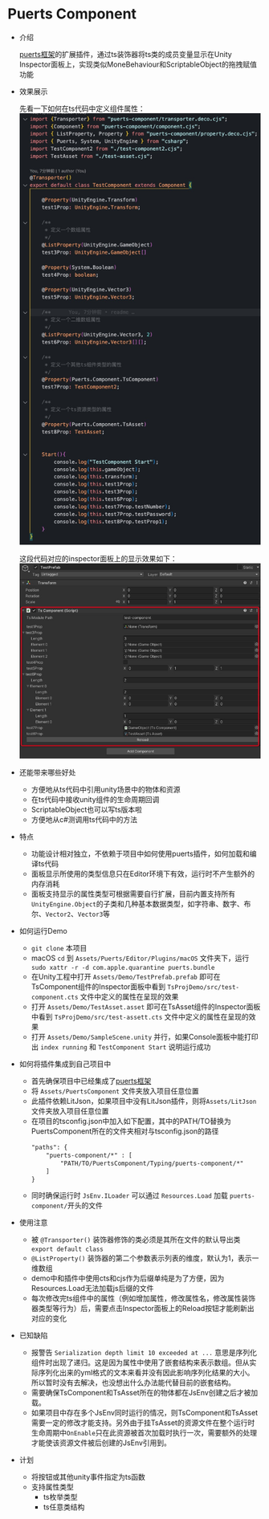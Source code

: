 # Puerts Component

* 介绍

    [puerts框架](https://github.com/Tencent/puerts)的扩展插件，通过ts装饰器将ts类的成员变量显示在Unity Inspector面板上，实现类似MoneBehaviour和ScriptableObject的拖拽赋值功能

* 效果展示
    
    先看一下如何在ts代码中定义组件属性：
    ![效果展示-代码](./img/效果展示-代码.jpg)

    这段代码对应的inspector面板上的显示效果如下：
    ![效果展示-面板](./img/效果展示-面板.jpg)
    
* 还能带来哪些好处
    * 方便地从ts代码中引用unity场景中的物体和资源
    * 在ts代码中接收unity组件的生命周期回调
    * ScriptableObject也可以写ts版本啦
    * 方便地从c#测调用ts代码中的方法

* 特点
    * 功能设计相对独立，不依赖于项目中如何使用puerts插件，如何加载和编译ts代码
    * 面板显示所使用的类型信息只在Editor环境下有效，运行时不产生额外的内存消耗
    * 面板支持显示的属性类型可根据需要自行扩展，目前内置支持所有`UnityEngine.Object`的子类和几种基本数据类型，如字符串、数字、布尔、`Vector2`、`Vector3`等

* 如何运行Demo
    * `git clone` 本项目
    * macOS `cd` 到 `Assets/Puerts/Editor/Plugins/macOS` 文件夹下，运行 `sudo xattr -r -d com.apple.quarantine puerts.bundle`
    * 在Unity工程中打开 `Assets/Demo/TestPrefab.prefab` 即可在TsComponent组件的Inspector面板中看到 `TsProjDemo/src/test-component.cts` 文件中定义的属性在呈现的效果
    * 打开 `Assets/Demo/TestAsset.asset` 即可在TsAsset组件的Inspector面板中看到 `TsProjDemo/src/test-assett.cts` 文件中定义的属性在呈现的效果
    * 打开 `Assets/Demo/SampleScene.unity` 并行，如果Console面板中能打印出 `index running` 和 `TestComponent Start` 说明运行成功

* 如何将插件集成到自己项目中
    * 首先确保项目中已经集成了[puerts框架](https://github.com/Tencent/puerts)
    * 将 `Assets/PuertsComponent` 文件夹放入项目任意位置
    * 此插件依赖LitJson，如果项目中没有LitJson插件，则将`Assets/LitJson` 文件夹放入项目任意位置
    * 在项目的tsconfig.json中加入如下配置，其中的PATH/TO替换为PuertsComponent所在的文件夹相对与tsconfig.json的路径
        ```
        "paths": {
            "puerts-component/*" : [
                "PATH/TO/PuertsComponent/Typing/puerts-component/*"
            ]
        }
        ```
    * 同时确保运行时 `JsEnv.ILoader` 可以通过 `Resources.Load` 加载 `puerts-component/`开头的文件

* 使用注意
    * 被 `@Transporter()` 装饰器修饰的类必须是其所在文件的默认导出类 `export default class`
    * `@ListProperty()` 装饰器的第二个参数表示列表的维度，默认为1，表示一维数组
    * demo中和插件中使用cts和cjs作为后缀单纯是为了方便，因为Resources.Load无法加载js后缀的文件
    * 每次修改完ts组件中的属性（例如增加属性，修改属性名，修改属性装饰器类型等行为）后，需要点击Inspector面板上的Reload按钮才能刷新出对应的变化

* 已知缺陷
    * 报警告 `Serialization depth limit 10 exceeded at ...` 意思是序列化组件时出现了递归。这是因为属性中使用了嵌套结构来表示数组。但从实际序列化出来的yml格式的文本来看并没有因此影响序列化结果的大小。所以暂时没有去解决，也没想出什么办法能代替目前的嵌套结构。
    * 需要确保TsComponent和TsAsset所在的物体都在JsEnv创建之后才被加载。
    * 如果项目中存在多个JsEnv同时运行的情况，则TsComponent和TsAsset需要一定的修改才能支持。另外由于挂TsAsset的资源文件在整个运行时生命周期中`OnEnable`只在此资源被首次加载时执行一次，需要额外的处理才能使该资源文件被后创建的JsEnv引用到。

* 计划
    * 将按钮或其他unity事件指定为ts函数
    * 支持属性类型
        * ts枚举类型
        * ts任意类结构